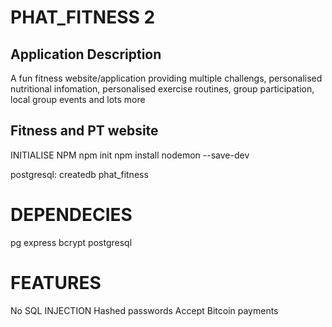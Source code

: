 # PHAT_FITNESS 2
## Application Description

A fun fitness website/application providing multiple challengs, personalised nutritional infomation, personalised exercise routines, group participation, local group events and lots more


## Fitness and PT website ##

INITIALISE NPM
npm init
npm install nodemon --save-dev

postgresql:
createdb phat_fitness


# DEPENDECIES
pg
express
bcrypt
postgresql


# FEATURES
No SQL INJECTION
Hashed passwords
Accept Bitcoin payments